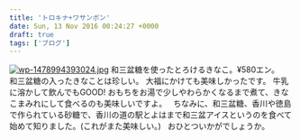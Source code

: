 ```yaml
---
title: 'トロキナ+ワサンボン'
date: Sun, 13 Nov 2016 00:24:27 +0000
draft: true
tags: ['ブログ']
---
```


[![wp-1478994393024.jpg](//cafe-cooks.com/images/2016/11/wp-1478994393024-e1478994736692-576x1024.jpg)](//cafe-cooks.com/images/2016/11/wp-1478994393024-e1478994736692.jpg) 和三盆糖を使ったとろけるきなこ。¥580エン。   和三盆糖の入ったきなことは珍しい。 大福にかけても美味しかったです。 牛乳に溶かして飲んでもGOOD! おもちをお湯で少しやわらかくなるまで煮て、きなこまみれにして食べるのも美味しいですよ。   ちなみに、和三盆糖、香川や徳島で作られている砂糖で、香川の道の駅とよはまで和三盆アイスというのを食べて始めて知りました。(これがまた美味しい。)   おひとついかがでしょうか。